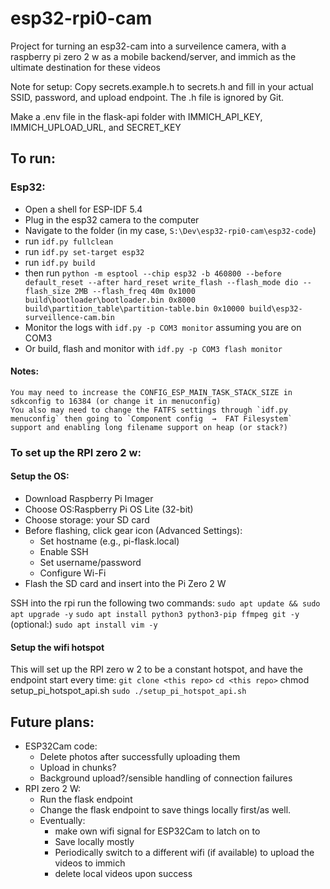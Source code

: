 # esp32-rpi0-cam
Project for turning an esp32-cam into a surveilence camera, with a raspberry pi zero 2 w as a mobile backend/server, and immich as the ultimate destination for these videos

Note for setup:
Copy secrets.example.h to secrets.h and fill in your actual SSID, password, and upload endpoint. The .h file is ignored by Git.

Make a .env file in the flask-api folder with IMMICH_API_KEY, IMMICH_UPLOAD_URL, and SECRET_KEY

## To run:
### Esp32:
 - Open a shell for ESP-IDF 5.4
 - Plug in the esp32 camera to the computer
 - Navigate to the folder (in my case, `S:\Dev\esp32-rpi0-cam\esp32-code`)
 - run `idf.py fullclean`
 - run `idf.py set-target esp32`
 - run `idf.py build`
 - then run `python -m esptool --chip esp32 -b 460800 --before default_reset --after hard_reset write_flash --flash_mode dio --flash_size 2MB --flash_freq 40m 0x1000 build\bootloader\bootloader.bin 0x8000 build\partition_table\partition-table.bin 0x10000 build\esp32-surveillence-cam.bin`
 - Monitor the logs with `idf.py -p COM3 monitor` assuming you are on COM3
 - Or build, flash and monitor with `idf.py -p COM3 flash monitor`

#### Notes: 
    You may need to increase the CONFIG_ESP_MAIN_TASK_STACK_SIZE in sdkconfig to 16384 (or change it in menuconfig)
    You also may need to change the FATFS settings through `idf.py menuconfig` then going to `Component config  →  FAT Filesystem` support and enabling long filename support on heap (or stack?)

### To set up the RPI zero 2 w:
#### Setup the OS:
 - Download Raspberry Pi Imager
 - Choose OS:Raspberry Pi OS Lite (32-bit)
 - Choose storage: your SD card
 - Before flashing, click gear icon (Advanced Settings):
     - Set hostname (e.g., pi-flask.local)
     - Enable SSH
     - Set username/password
     - Configure Wi-Fi
 - Flash the SD card and insert into the Pi Zero 2 W

SSH into the rpi
run the following two commands:
`sudo apt update && sudo apt upgrade -y`
`sudo apt install python3 python3-pip ffmpeg git -y`
(optional:) `sudo apt install vim -y`

#### Setup the wifi hotspot
This will set up the RPI zero w 2 to be a constant hotspot, and have the endpoint start every time:
`git clone <this repo>`
`cd <this repo>`
chmod setup_pi_hotspot_api.sh
`sudo ./setup_pi_hotspot_api.sh`


## Future plans:
  - ESP32Cam code:
    - Delete photos after successfully uploading them
    - Upload in chunks?
    - Background upload?/sensible handling of connection failures
  - RPI zero 2 W:
    - Run the flask endpoint
    - Change the flask endpoint to save things locally first/as well. 
    - Eventually:
      - make own wifi signal for ESP32Cam to latch on to
      - Save locally mostly
      - Periodically switch to a different wifi (if available) to upload the videos to immich
      - delete local videos upon success
